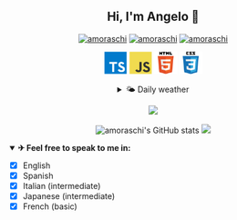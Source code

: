 <h2 align="center">Hi, I'm Angelo 👋</h2>

<p align="center">
  <a href="https://github.com/amoraschi"><img src="https://img.shields.io/badge/DISCORD-amoraschi-7289da?style=for-the-badge" alt="amoraschi"></a>
  <a href="https://github.com/amoraschi"><img src="https://hits.sh/github.com/amoraschi.svg?style=for-the-badge" alt="amoraschi"></a>
  <a href="https://github.com/amoraschi"><img src="https://img.shields.io/static/v1?label=Currently%20learning&message=react | typescript&color=blue&style=for-the-badge" alt="amoraschi" href=""></a>
</p>

<p align="center">
  <img src="https://raw.githubusercontent.com/devicons/devicon/master/icons/typescript/typescript-original.svg" alt="typescript" width="40" height="40"/>
  <img src="https://raw.githubusercontent.com/devicons/devicon/master/icons/javascript/javascript-original.svg" alt="javascript" width="40" height="40"/>
  <img src="https://raw.githubusercontent.com/devicons/devicon/master/icons/html5/html5-original-wordmark.svg" alt="html5" width="40" height="40"/>
  <img src="https://raw.githubusercontent.com/devicons/devicon/master/icons/css3/css3-original-wordmark.svg" alt="css3" width="40" height="40"/>
</p>

<!-- WEATHER -->
<details align="center">
  <summary>🌤️ Daily weather</summary>
  <p align="center">
    <a href="https://www.weatherapi.com/" target="_blank">
      <img src="https://cdn.weatherapi.com/weather/64x64/day/116.png" alt="Weather icon">
    </a>
    <br />
    <strong>2023/08/08 13:15</strong>
    <br />
    <strong>Today's forecast</strong>
    <br />
    Partly cloudy - 41.4 ºC (106.5 ºF)
    <p align="center">🔼 43.5 ºC (110.3 ºF) 🔽 23.7 ºC (74.7 ºF)</p>
    <details align="center">
      <summary>📈 Forecast graph</summary>
      <img src="https://raw.githubusercontent.com/amoraschi/amoraschi/master/data/hourly.svg" alt="Hourly forecast">
    </details>
    <details align="center">
      <summary>🌍 Planetary information</summary>
      <p align="center">
        <img src="https://raw.githubusercontent.com/amoraschi/amoraschi/master/data/drawing.svg" alt="Sun and Moon">
      </p>
    </details>
  </p>
  <em>Powered by <a href="https://www.weatherapi.com/" title="Free Weather API">WeatherAPI.com</a> and <a href="https://www.icalendar37.net/lunar/app/" title="Lunar Calendar API">iCalendar</a></em>
</details>
<!-- WEATHER END -->

<p align="center">
  <img src="https://discord.c99.nl/widget/theme-2/329599889174691841.png">
</p>

<p align="center">
  <img src="https://github-readme-stats.vercel.app/api?username=amoraschi&show_icons=true&hide=&count_private=true&title_color=0891b2&text_color=ffffff&icon_color=0891b2&bg_color=1c1917&hide_border=true&show_icons=true" alt="amoraschi's GitHub stats" width="420px"/>
  <img src="https://github-readme-streak-stats.herokuapp.com/?user=amoraschi&stroke=ffffff&background=1c1917&ring=0891b2&fire=0891b2&currStreakNum=ffffff&currStreakLabel=0891b2&sideNums=ffffff&sideLabels=ffffff&dates=ffffff&hide_border=true" width="420px"/>
</p>

<details open>
  <summary><strong>✈ Feel free to speak to me in:</strong></summary>

  - [x] English
  - [x] Spanish
  - [x] Italian (intermediate)
  - [x] Japanese (intermediate)
  - [x] French (basic)
</details>
<!-- Hi, if you're reading this... -->
